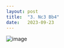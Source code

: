 ```yaml
---
layout: post
title:  "3. Nc3 Bb4"
date:   2023-09-23
---
```


![image]({{site.url}}/assets/meetup_photos/2023-09-23.jpg)
